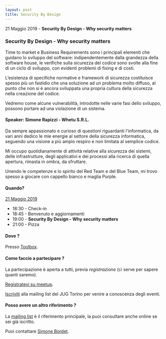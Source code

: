```yaml
---
layout: post
title: Security By Design
---
```


21 Maggio 2019 - **Security By Design - Why security matters**

### Security By Design - Why security matters

Time to market e Business Requirements sono i principali elementi che guidano 
lo sviluppo del software: indipendentemente dalla grandezza della software 
house, le verifiche sulla sicurezza del codice sono svolte alla fine di un 
ciclo di sviluppo, con evidenti problemi di fixing e di costi.

L’esistenza di specifiche normative e framework di sicurezza costituisce 
spesso più un fastidio che una soluzione ad un problema molto diffuso, 
al punto che non si è ancora sviluppata una propria cultura della sicurezza 
nella creazione del codice.

Vedremo come alcune vulnerabilità, introdotte nelle varie fasi dello 
sviluppo, possono portare ad una violazione di un sistema.


#### Speaker: Simone Rapizzi - Whetu S.R.L.

Da sempre appassionato e curioso di questioni riguardanti l'informatica, 
da vari anni dedico le mie energie al settore della sicurezza informatica, 
seguendo una visione a più ampio respiro e non limitata al semplice codice.

Mi occupo quotidianamente di attività relative alla sicurezza dei sistemi, 
delle infrastrutture, degli applicativi e dei processi alla ricerca di 
quella apertura, rimasta in ombra, da sfruttare.

Unendo le competenze e lo spirito del Red Team e del Blue Team, mi trovo 
spesso a giocare con cappello bianco e maglia Purple.

#### Quando?

<u>21 Maggio 2019</u>

* 18:30 - Check-in
* 18:45 - Benvenuto e aggiornamenti
* 19:00 - **Security By Design - Why security matters**
* 21:00 - Pizza

#### Dove ?

Presso [Toolbox](/places/toolbox/).

#### Come faccio a partecipare ?

La partecipazione è aperta a tutti, previa *registrazione* (ci serve per 
sapere quanti saremo).

[Registratevi su meetup](https://www.meetup.com/JUGTorino/events/261025107/).

[Iscriviti](/subscribe/) alla mailing list del JUG Torino per venire a 
conoscenza degli eventi.

#### Posso avere un altro riferimento ?

La [mailing list](https://groups.yahoo.com/groups/it-torino-java-jug) è il
riferimento principale, la puoi consultare anche online se sei già iscritto.

Puoi contattare [Simone Bordet](/people/simonebordet/).
